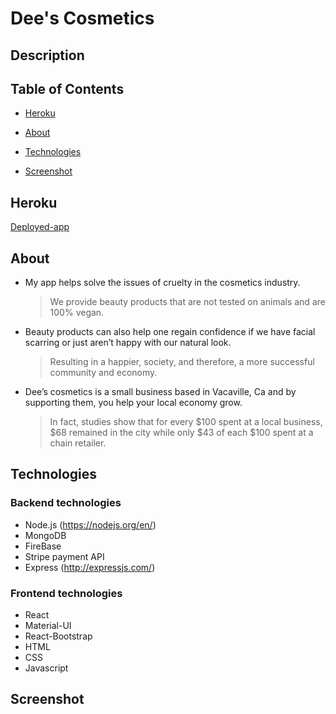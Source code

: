 # Dee's Cosmetics

## Description

## Table of Contents

- [Heroku](#Heroku)

- [About](#About)

- [Technologies](#Technologies)

- [Screenshot](#Screenshot)

## Heroku

[Deployed-app](https://dees-cosmetics.herokuapp.com/)

## About

- My app helps solve the issues of cruelty in the cosmetics industry.

  > We provide beauty products that are not tested on animals and are 100% vegan.

- Beauty products can also help one regain confidence if we have facial scarring or just aren’t happy with our natural look.

  > Resulting in a happier, society, and therefore, a more successful community and economy.

- Dee’s cosmetics is a small business based in Vacaville, Ca and by supporting them, you help your local economy grow. 

    > In fact, studies show that for every $100 spent at a local business, $68 remained in the city while only $43 of each $100 spent at a chain retailer.

## Technologies

### Backend technologies

- Node.js (https://nodejs.org/en/)
- MongoDB
- FireBase
- Stripe payment API
- Express (http://expressjs.com/)

### Frontend technologies

- React
- Material-UI
- React-Bootstrap
- HTML
- CSS
- Javascript

## Screenshot
